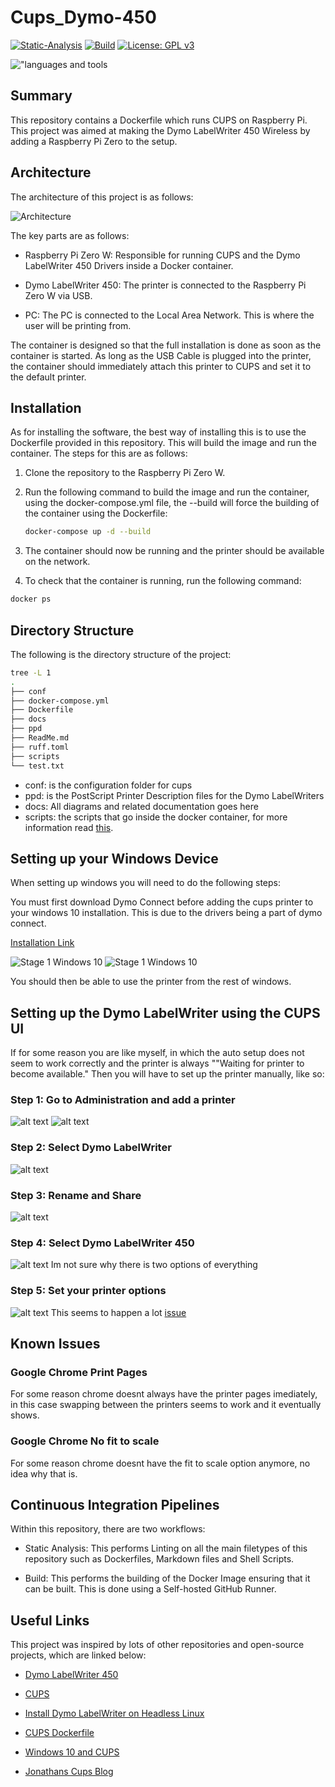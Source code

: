 # Cups_Dymo-450

[![Static-Analysis](https://github.com/ScottGibb/Cups_Dymo-450/actions/workflows/Static%20Analysis.yaml/badge.svg)](https://github.com/ScottGibb/Cups_Dymo-450/actions/workflows/Static%20Analysis.yaml)
[![Build](https://github.com/ScottGibb/Cups_Dymo-450/actions/workflows/Build.yaml/badge.svg)](https://github.com/ScottGibb/Cups_Dymo-450/actions/workflows/Build.yaml)
[![License: GPL v3](https://img.shields.io/badge/License-GPLv3-blue.svg)](https://www.gnu.org/licenses/gpl-3.0)

!["languages and tools](./docs/Languages%20And%20Tools.png)

## Summary

This repository contains a Dockerfile which runs CUPS on Raspberry Pi. This project was aimed at making the Dymo LabelWriter 450 Wireless by adding a Raspberry Pi Zero to the setup.

## Architecture

The architecture of this project is as follows:

![Architecture](./docs/Architecture.png)

The key parts are as follows:

- Raspberry Pi Zero W: Responsible for running CUPS and the Dymo LabelWriter 450 Drivers inside a Docker container.

- Dymo LabelWriter 450: The printer is connected to the Raspberry Pi Zero W via USB.

- PC: The PC is connected to the Local Area Network. This is where the user will be printing from.

The container is designed so that the full installation is done as soon as the container is started. As long as the USB Cable is plugged into the printer, the container should immediately attach this printer to CUPS and set it to the default printer.

## Installation

As for installing the software, the best way of installing this is to use the Dockerfile provided in this repository. This will build the image and run the container. The steps for this are as follows:

1. Clone the repository to the Raspberry Pi Zero W.
2. Run the following command to build the image and run the container, using the docker-compose.yml file, the --build will force the building of the container using the Dockerfile:

    ```bash
    docker-compose up -d --build
    ```

3. The container should now be running and the printer should be available on the network.
4. To check that the container is running, run the following command:

```bash
docker ps
```

## Directory Structure

The following is the directory structure of the project:

```bash
tree -L 1
.
├── conf
├── docker-compose.yml
├── Dockerfile
├── docs
├── ppd
├── ReadMe.md
├── ruff.toml
├── scripts
└── test.txt
```

- conf: is the configuration folder for cups
- ppd: is the PostScript Printer Description files for the Dymo LabelWriters
- docs: All diagrams and related documentation goes here
- scripts: the scripts that go inside the docker container, for more information read [this](./scripts/ReadMe.md).

## Setting up your Windows Device

When setting up windows you will need to do the following steps:

You must first download Dymo Connect before adding the cups printer to your windows 10 installation. This is due to the drivers being a part of dymo connect.

[Installation Link](https://download.dymo.com/dymo/Software/Win/DCDSetup1.4.6.37.exe)

![Stage 1 Windows 10](./docs/windows-10-add-printer-1.png)
![Stage 1 Windows 10](./docs/windows-10-add-printer-2.png)

You should then be able to use the printer from the rest of windows.

## Setting up the Dymo LabelWriter using the CUPS UI

If for some reason you are like myself, in which the auto setup does not seem to work correctly and the printer is always
""Waiting for printer to become available." Then you will have to set up the printer manually, like so:

### Step 1: Go to Administration and add a printer

![alt text](./docs/cups%20setup%20gui/image.png)
![alt text](./docs/cups%20setup%20gui/image-1.png)

### Step 2: Select Dymo LabelWriter

![alt text](./docs/cups%20setup%20gui/image-2.png)

### Step 3: Rename and Share

![alt text](./docs/cups%20setup%20gui/image-3.png)

### Step 4: Select Dymo LabelWriter 450

![alt text](./docs/cups%20setup%20gui/image-4.png)
Im not sure why there is two options of everything

### Step 5: Set your printer options

![alt text](./docs/cups%20setup%20gui/image-5.png)
This seems to happen a lot [issue](https://forums.raspberrypi.com/viewtopic.php?t=333307)

## Known Issues

### Google Chrome Print Pages

For some reason chrome doesnt always have the printer pages imediately, in this case swapping between the printers
seems to work and it eventually shows.

### Google Chrome No fit to scale

For some reason chrome doesnt have the fit to scale option anymore, no idea why that is.

## Continuous Integration Pipelines

Within this repository, there are two workflows:

- Static Analysis: This performs Linting on all the main filetypes of this repository such as Dockerfiles, Markdown files and Shell Scripts.

- Build: This performs the building of the Docker Image ensuring that it can be built. This is done using a Self-hosted GitHub Runner.

## Useful Links

This project was inspired by lots of other repositories and open-source projects, which are linked below:

- [Dymo LabelWriter 450](https://www.dymo.com/label-makers-printers/labelwriter-label-printers/dymo-labelwriter-450-direct-thermal-label-printer/SP_95488.html)

- [CUPS](https://ubuntu.com/server/docs/service-cups)

- [Install Dymo LabelWriter on Headless Linux](https://www.baitando.com/it/2017/12/12/install-dymo-labelwriter-on-headless-linux)

- [CUPS Dockerfile](https://github.com/olbat/dockerfiles/tree/master/cupsd)

- [Windows 10 and CUPS](https://techblog.paalijarvi.fi/2020/05/25/making-windows-10-to-print-to-a-cups-printer-over-the-network/)

- [Jonathans Cups Blog](https://johnathan.org/configure-a-raspberry-pi-as-a-print-server-for-dymo-label-printers/)
